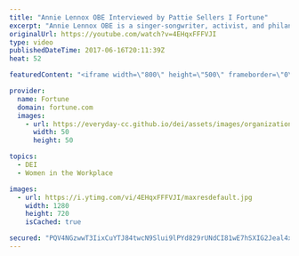 ```yaml
---
title: "Annie Lennox OBE Interviewed by Pattie Sellers I Fortune"
excerpt: "Annie Lennox OBE is a singer-songwriter, activist, and philanthropist.  Subscribe to Fortune -  http://www.youtube.com/subscription_center?add_user=FortuneMagazineVideo  FORTUNE is a global leader in business journalism with a worldwide circulation of more than 1 million and a readership of nearly 5"
originalUrl: https://youtube.com/watch?v=4EHqxFFFVJI
type: video
publishedDateTime: 2017-06-16T20:11:39Z
heat: 52

featuredContent: "<iframe width=\"800\" height=\"500\" frameborder=\"0\" src=\"https://www.youtube.com/embed/4EHqxFFFVJI\" allow=\"accelerometer; autoplay; encrypted-media; gyroscope; picture-in-picture\" allowfullscreen></iframe>"

provider:
  name: Fortune
  domain: fortune.com
  images:
    - url: https://everyday-cc.github.io/dei/assets/images/organizations/fortune.com-50x50.jpg
      width: 50
      height: 50

topics:
  - DEI
  - Women in the Workplace

images:
  - url: https://i.ytimg.com/vi/4EHqxFFFVJI/maxresdefault.jpg
    width: 1280
    height: 720
    isCached: true

secured: "PQV4NGzwwT3IixCuYTJ84twcN9Slui9lPYd829rUNdCI81wE7hSXIG2Jeal4xJhL3M3Fo3aEoMQObBxhICKxruLhNoFEeN5wkqZ984To5NZO9thLRdiFEt0uzqn27Eu8P/o9ZubN636kdgEOnHJ7Wl0GbWdThZcgfY4OfukeNQX/MCTLoQNuKnBZIvOGPEzkwyYgpR6jDEA9DFnmw4BZuP+0V308H309IY1URr02ArI7OL1KsUUH/mXi7w0yosOS/aHsJ7Y/aiNhIF65gztDn5vKxWUWkKMZ6I0PypwgnoA9mfq3ZWExePqxxSz8HgeCyKxJSm207Hgh/VCrC56rVjdm6fp5ZwUSQ/2GSzPku47HwOPuAkeq04KxOVFG6nLZ4B5Hg+Yq26+hrsCXgF71Tg==;T1hK2ZZUDx97a9eG0OFuWQ=="
---
```


